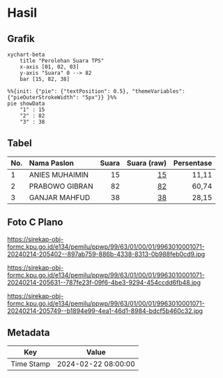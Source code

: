 # Hasil

## Grafik

```mermaid
xychart-beta
    title "Perolehan Suara TPS"
    x-axis [01, 02, 03]
    y-axis "Suara" 0 --> 82
    bar [15, 82, 38]
```

```mermaid
%%{init: {"pie": {"textPosition": 0.5}, "themeVariables": {"pieOuterStrokeWidth": "5px"}} }%%
pie showData
    "1" : 15
    "2" : 82
    "3" : 38
```

## Tabel

| No. | Nama Paslon    | Suara | Suara (raw) | Persentase |
|:--- |:-------------- | -----:| -----------:| ----------:|
| 1   | ANIES MUHAIMIN | 15    | [15][p-1]   | 11,11      |
| 2   | PRABOWO GIBRAN | 82    | [82][p-2]   | 60,74      |
| 3   | GANJAR MAHFUD  | 38    | [38][p-3]   | 28,15      |


[p-1]: https://github.com/gigit-pemilu/pemilu-2024-99-luar-negeri/blob/main/pilpres/hitung-suara/sub/99-luar-negeri/sub/63-kuching-malaysia/sub/01-kuching-malaysia/sub/0001-kuching-malaysia/sub/071-ksk-066/sub/paslon-1.txt
[p-2]: https://github.com/gigit-pemilu/pemilu-2024-99-luar-negeri/blob/main/pilpres/hitung-suara/sub/99-luar-negeri/sub/63-kuching-malaysia/sub/01-kuching-malaysia/sub/0001-kuching-malaysia/sub/071-ksk-066/sub/paslon-2.txt
[p-3]: https://github.com/gigit-pemilu/pemilu-2024-99-luar-negeri/blob/main/pilpres/hitung-suara/sub/99-luar-negeri/sub/63-kuching-malaysia/sub/01-kuching-malaysia/sub/0001-kuching-malaysia/sub/071-ksk-066/sub/paslon-3.txt

## Foto C Plano

https://sirekap-obj-formc.kpu.go.id/e134/pemilu/ppwp/99/63/01/00/01/9963010001071-20240214-205402--897ab759-886b-4338-8313-0b988feb0cd9.jpg

https://sirekap-obj-formc.kpu.go.id/e134/pemilu/ppwp/99/63/01/00/01/9963010001071-20240214-205631--787fe23f-09f6-4be3-9294-454ccdd6fb48.jpg

https://sirekap-obj-formc.kpu.go.id/e134/pemilu/ppwp/99/63/01/00/01/9963010001071-20240214-205749--b1894e99-4ea1-46d1-8984-bdcf5b460c32.jpg


## Metadata

| Key        | Value               |
| ---------- | ------------------- |
| Time Stamp | 2024-02-22 08:00:00 |



